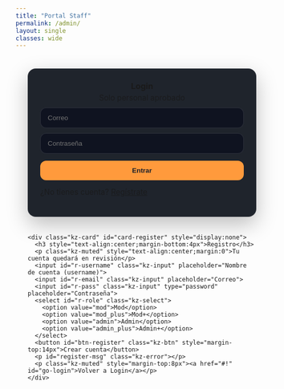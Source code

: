 ```yaml
---
title: "Portal Staff"
permalink: /admin/
layout: single
classes: wide
---
```


<style>
/* ====== Estilos del panel ====== */
.kz-auth-wrap{
  max-width: 860px; margin: 0 auto; padding: 24px;
}
.kz-row{display:flex; gap:20px; align-items:stretch; flex-wrap:wrap;}
.kz-card{
  flex:1 1 360px; background:#1f242c; border:1px solid rgba(255,255,255,.08);
  border-radius:16px; padding:24px;
  box-shadow: 0 15px 40px rgba(0,0,0,.25);
}
.kz-card h3{margin:0 0 10px 0;}
.kz-input, .kz-select, .kz-btn{
  width:100%; border-radius:12px; border:1px solid rgba(255,255,255,.12);
  background:#0f1320; color:#fff; padding:12px 14px; margin-top:10px;
}
.kz-btn{background:#ff9a3c; color:#1b1f2a; font-weight:700; cursor:pointer; border:none;}
.kz-btn.sec{background:#2a3140; color:#fff;}
.kz-muted{opacity:.8; font-size:.95rem}
.kz-error{color:#ff6b6b; margin-top:10px}
.kz-ok{color:#74d99f; margin-top:10px}
.kz-topbar{display:flex; align-items:center; gap:10px; justify-content:space-between; margin-bottom:16px}
.kz-tabs{display:flex; gap:8px; flex-wrap:wrap;}
.kz-tab{border:none; background:#2a3140; color:#fff; padding:8px 12px; border-radius:10px; cursor:pointer}
.kz-tab.active{background:#ff9a3c; color:#1b1f2a; font-weight:700}
.kz-toolbar{display:flex; gap:10px; align-items:center; margin:12px 0}
.kz-list .kz-item{background:#151a24; border:1px solid rgba(255,255,255,.08); border-radius:14px; padding:14px; margin:10px 0}
.kz-item h4{margin:0 0 6px 0}
.kz-actions{display:flex; gap:8px; flex-wrap:wrap; margin-top:8px}
.kz-badge{display:inline-block; padding:2px 8px; border-radius:999px; font-size:.8rem; border:1px solid rgba(255,255,255,.15)}
.kz-badge.gray{background:#2a3140}
.kz-badge.yellow{background:#ff9a3c; color:#1b1f2a; font-weight:700}
.kz-badge.green{background:#63e6be; color:#103520; font-weight:700}
</style>

<div class="kz-auth-wrap" id="screen-auth">
  <div class="kz-row">
    <div class="kz-card">
      <h3 style="text-align:center;margin-bottom:4px">Login</h3>
      <p class="kz-muted" style="text-align:center;margin:0">Solo personal aprobado</p>
      <input id="login-email" class="kz-input" placeholder="Correo">
      <input id="login-pass" class="kz-input" type="password" placeholder="Contraseña">
      <button id="btn-login" class="kz-btn" style="margin-top:14px">Entrar</button>
      <p id="login-msg" class="kz-error"></p>
      <p class="kz-muted" style="margin-top:8px">¿No tienes cuenta? <a href="#!" id="go-register">Regístrate</a></p>
    </div>

    <div class="kz-card" id="card-register" style="display:none">
      <h3 style="text-align:center;margin-bottom:4px">Registro</h3>
      <p class="kz-muted" style="text-align:center;margin:0">Tu cuenta quedará en revisión</p>
      <input id="r-username" class="kz-input" placeholder="Nombre de cuenta (username)">
      <input id="r-email" class="kz-input" placeholder="Correo">
      <input id="r-pass" class="kz-input" type="password" placeholder="Contraseña">
      <select id="r-role" class="kz-select">
        <option value="mod">Mod</option>
        <option value="mod_plus">Mod+</option>
        <option value="admin">Admin</option>
        <option value="admin_plus">Admin+</option>
      </select>
      <button id="btn-register" class="kz-btn" style="margin-top:14px">Crear cuenta</button>
      <p id="register-msg" class="kz-error"></p>
      <p class="kz-muted" style="margin-top:8px"><a href="#!" id="go-login">Volver a Login</a></p>
    </div>
  </div>
</div>

<div class="kz-auth-wrap" id="screen-panel" style="display:none">
  <div class="kz-topbar">
    <div><strong id="whoami"></strong> <span id="myrole" class="kz-badge gray"></span></div>
    <div>
      <select id="fromAlias" class="kz-select" style="width:auto;display:inline-block">
        <option value="soporte">Enviar como soporte@</option>
        <option value="administracion">Enviar como administracion@</option>
      </select>
      <button id="btn-logout" class="kz-btn sec">Salir</button>
    </div>
  </div>

  <div class="kz-tabs">
    <button class="kz-tab active" data-tab="reports">Reportes</button>
    <button class="kz-tab" data-tab="support">Soporte</button>
    <button class="kz-tab" data-tab="users">Usuarios</button>
  </div>

  <div class="kz-toolbar">
    <select id="statusFilter" class="kz-select" style="width:auto">
      <option value="">Todos</option>
      <option value="sin_leer">Sin leer</option>
      <option value="en_progreso">En progreso</option>
      <option value="cerrado">Cerrado</option>
    </select>
    <button id="btn-reload" class="kz-btn sec">Recargar</button>
  </div>

  <div id="list" class="kz-list"></div>
  <p id="panel-msg" class="kz-error"></p>
</div>

<script src="https://cdn.jsdelivr.net/npm/@supabase/supabase-js@2"></script>
<script>
const sb = supabase.createClient("TU_SUPABASE_URL","TU_SUPABASE_ANON_KEY");

// refs
const scrAuth  = document.getElementById('screen-auth');
const scrPanel = document.getElementById('screen-panel');
const loginMsg = document.getElementById('login-msg');
const regMsg   = document.getElementById('register-msg');
const panelMsg = document.getElementById('panel-msg');
const who      = document.getElementById('whoami');
const myrole   = document.getElementById('myrole');
const statusFilter = document.getElementById('statusFilter');
const listEl   = document.getElementById('list');
let currentUser=null, myProfile=null, currentTab='reports';

document.getElementById('go-register').onclick = ()=>{document.getElementById('card-register').style.display='block'}
document.getElementById('go-login').onclick    = ()=>{document.getElementById('card-register').style.display='none'}

document.getElementById('btn-login').onclick = async ()=>{
  loginMsg.textContent='';
  const email = document.getElementById('login-email').value.trim();
  const password = document.getElementById('login-pass').value.trim();
  const { data, error } = await sb.auth.signInWithPassword({ email, password });
  if (error){ loginMsg.textContent = error.message; return; }
  currentUser = data.user;
  await afterLogin();
};

document.getElementById('btn-register').onclick = async ()=>{
  regMsg.textContent='';
  const email = document.getElementById('r-email').value.trim();
  const password = document.getElementById('r-pass').value.trim();
  const username = document.getElementById('r-username').value.trim();
  const role = document.getElementById('r-role').value;
  try{
    const { data, error } = await sb.auth.signUp({ email, password });
    if (error) throw error;
    const uid = data.user?.id;
    const { error: e2 } = await sb.from('staff_profiles')
      .insert({ user_id: uid, email, username, role, approved: false });
    if (e2) throw e2;
    regMsg.className='kz-ok';
    regMsg.textContent='✅ Cuenta creada. Espera aprobación de un Admin.';
  }catch(err){ regMsg.className='kz-error'; regMsg.textContent=err.message || String(err); }
};

document.getElementById('btn-logout').onclick = async ()=>{
  await sb.auth.signOut(); location.reload();
};

async function afterLogin(){
  // perfil
  const { data: prof, error } = await sb.from('staff_profiles')
    .select('*').eq('user_id', currentUser.id).maybeSingle();
  if (error){ loginMsg.textContent = error.message; return; }
  if (!prof){ loginMsg.textContent = 'Tu cuenta no tiene perfil de staff. Regístrate primero.'; return; }
  if (!prof.approved){ loginMsg.textContent = 'Tu cuenta está pendiente de aprobación.'; return; }

  myProfile = prof;
  who.textContent = prof.username;
  myrole.textContent = prof.role;

  scrAuth.style.display='none';
  scrPanel.style.display='block';
  load();
}

document.querySelectorAll('.kz-tab').forEach(btn=>{
  btn.onclick=()=>{ document.querySelectorAll('.kz-tab').forEach(b=>b.classList.remove('active'));
    btn.classList.add('active'); currentTab=btn.dataset.tab; load(); }
});
document.getElementById('btn-reload').onclick=load;
statusFilter.onchange=load;

async function load(){
  panelMsg.textContent=''; listEl.innerHTML='Cargando...';
  try{
    if (currentTab==='users'){ return loadUsers(); }
    const table = currentTab==='support' ? 'support_tickets' : 'reports';
    let q = sb.from(table).select('*').order('created_at',{ascending:false});
    if (statusFilter.value) q = q.eq('status', statusFilter.value);
    const { data, error } = await q;
    if (error) throw error;
    listEl.innerHTML = data.map(renderItem).join('');
    bindActions(table);
  }catch(err){ listEl.innerHTML=''; panelMsg.textContent = err.message || String(err); }
}

function renderItem(r){
  const statusClass = r.status==='cerrado' ? 'green' : (r.status==='en_progreso' ? 'yellow':'gray');
  return `
    <div class="kz-item" data-id="${r.id}">
      <h4>${r.status.toUpperCase()} <span class="kz-badge ${statusClass}">${r.status}</span></h4>
      <div class="kz-muted">${new Date(r.created_at).toLocaleString()}</div>
      ${r.reporter_nick ? `<p><b>${r.reporter_nick}</b> reportó a <b>${r.accused_nick}</b></p>` : `<p><b>${r.nick}</b> envió un ticket</p>`}
      <p><b>Email:</b> <span class="kz-email">${r.player_email||r.email}</span></p>
      ${r.mode ? `<p><b>Modo:</b> ${r.mode} · <b>Tipo:</b> ${r.rtype}</p>` : `<p><b>Tipo:</b> ${r.question_type||r.ttype||''}</p>`}
      ${r.evidence_url ? `<p><b>Evidencia:</b> <a target="_blank" href="${r.evidence_url}">${r.evidence_url}</a></p>`:''}
      <p>${(r.description||'').replaceAll('<','&lt;')}</p>
      ${r.updated_by_name ? `<p class="kz-muted">Último cambio: ${r.updated_by_name}</p>`:''}
      <div class="kz-actions">
        <select class="kz-select set-status" style="width:auto">
          <option value="">Cambiar estado…</option>
          <option value="sin_leer">Sin leer</option>
          <option value="en_progreso">En progreso</option>
          <option value="cerrado">Cerrado</option>
        </select>
        <button class="kz-btn reply">Responder</button>
        <button class="kz-btn sec del">Eliminar</button>
      </div>
    </div>
  `;
}

function bindActions(table){
  document.querySelectorAll('.set-status').forEach(sel=>{
    sel.onchange = async (e)=>{
      const id = e.target.closest('.kz-item').dataset.id;
      const status = e.target.value; if(!status) return;
      const { error } = await sb.from(table).update({
        status, updated_by: currentUser.id, updated_by_name: myProfile.username
      }).eq('id', id);
      if (error) alert(error.message); else load();
    };
  });

  document.querySelectorAll('.del').forEach(btn=>{
    btn.onclick = async (e)=>{
      const id = e.target.closest('.kz-item').dataset.id;
      if (!confirm('¿Eliminar?')) return;
      const { error } = await sb.from(table).delete().eq('id', id);
      if (error) alert(error.message); else load();
    };
  });

  document.querySelectorAll('.reply').forEach(btn=>{
    btn.onclick = async (e)=>{
      const card = e.target.closest('.kz-item');
      const id = card.dataset.id;
      const email = card.querySelector('.kz-email').textContent.trim();
      const subject = prompt('Asunto','Kronos Zone — Respuesta');
      if (!subject) return;
      const message = prompt('Mensaje','Gracias por tu reporte. Estamos revisando.');
      if (!message) return;
      const nextStatus = confirm('¿Marcar EN PROGRESO? Aceptar=Sí / Cancelar=No') ? 'en_progreso' : undefined;

      const { error } = await sb.functions.invoke('send-reply',{
        body:{
          to: email,
          subject, message,
          report_id: id,
          table: table,
          status: nextStatus,
          replied_by: myProfile.username,
          from_alias: document.getElementById('fromAlias').value
        }
      });
      if (error) alert(error.message); else { alert('Enviado'); load(); }
    };
  });
}

async function loadUsers(){
  // solo admin/admin_plus
  const { data: me } = await sb.from('staff_profiles').select('role').eq('user_id', currentUser.id).single();
  if (!me || !['admin','admin_plus'].includes(me.role)){ listEl.innerHTML='Solo Admin'; return; }

  const { data, error } = await sb.from('staff_profiles').select('*').order('created_at',{ascending:false});
  if (error){ listEl.innerHTML='Error cargando usuarios'; return; }

  listEl.innerHTML = data.map(u=>`
    <div class="kz-item">
      <p><b>${u.username}</b> — ${u.email} — <span class="kz-badge gray">${u.role}</span> — ${u.approved ? 'Aprobado ✅' : 'Pendiente ⏳'}</p>
      <div class="kz-actions">
        <button class="kz-btn sec approve" data-id="${u.user_id}">Aprobar</button>
        <button class="kz-btn sec deny" data-id="${u.user_id}">Eliminar</button>
        <select class="kz-select chgrole" data-id="${u.user_id}" style="width:auto">
          <option value="mod" ${u.role==='mod'?'selected':''}>Mod</option>
          <option value="mod_plus" ${u.role==='mod_plus'?'selected':''}>Mod+</option>
          <option value="admin" ${u.role==='admin'?'selected':''}>Admin</option>
          <option value="admin_plus" ${u.role==='admin_plus'?'selected':''}>Admin+</option>
        </select>
      </div>
    </div>
  `).join('');

  document.querySelectorAll('.approve').forEach(b=>b.onclick=async()=>{
    const id=b.dataset.id; const { error } = await sb.from('staff_profiles').update({approved:true}).eq('user_id',id);
    if (error) alert(error.message); else loadUsers();
  });
  document.querySelectorAll('.deny').forEach(b=>b.onclick=async()=>{
    const id=b.dataset.id; if(!confirm('¿Eliminar?'))return;
    const { error } = await sb.from('staff_profiles').delete().eq('user_id',id);
    if (error) alert(error.message); else loadUsers();
  });
  document.querySelectorAll('.chgrole').forEach(s=>s.onchange=async(e)=>{
    const id=s.dataset.id; const role=e.target.value;
    const { error } = await sb.from('staff_profiles').update({role}).eq('user_id',id);
    if (error) alert(error.message); else loadUsers();
  });
}

// Sesión persistente si ya estaba logueado
sb.auth.getUser().then(async ({ data })=>{
  if (data.user){ currentUser=data.user; await afterLogin(); }
});
</script>
